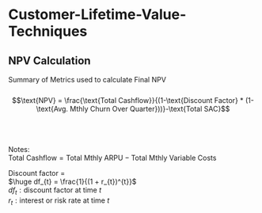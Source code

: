 # Customer-Lifetime-Value-Techniques


## NPV Calculation
Summary of Metrics used to calculate Final NPV
\
\
$$\text{NPV} = \frac{\text{Total Cashflow}}{(1-\text{Discount Factor} * (1-\text{Avg. Mthly Churn Over Quarter}))}-\text{Total SAC}$$

\
\
\
Notes:\
$\text{Total Cashflow} = \text{Total Mthly ARPU} - \text{Total Mthly Variable Costs}$


Discount factor = <br>
$\huge df_{t} = \frac{1}{(1 + r_{t})^{t}}$<br>
$df_{t}:\text{discount factor at time }t$<br>
$r_{t}:\text{interest or risk rate at time }t$<br>